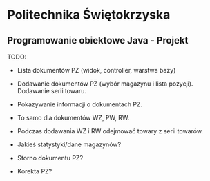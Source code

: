 Politechnika Świętokrzyska
==========================
Programowanie obiektowe Java - Projekt
--------------------------------------

TODO:

* Lista dokumentów PZ (widok, controller, warstwa bazy)
* Dodawanie dokumentów PZ (wybór magazynu i lista pozycji). Dodawanie serii towaru.
* Pokazywanie informacji o dokumentach PZ.

* To samo dla dokumentów WZ, PW, RW.
* Podczas dodawania WZ i RW odejmować towary z serii towarów.

* Jakieś statystyki/dane magazynów?

* Storno dokumentu PZ?
* Korekta PZ?